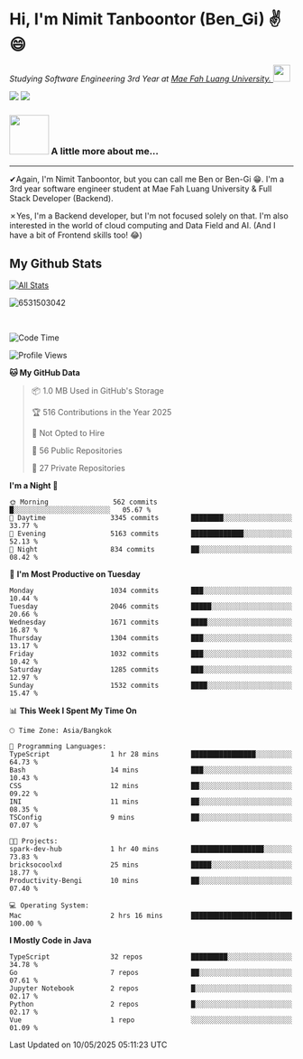 # Hi, I'm Nimit Tanboontor (Ben_Gi) ✌😄
<p><em>Studying Software Engineering 3rd Year at <a href="https://en.mfu.ac.th/home.html"> Mae Fah Luang University.
</a><img src="https://media.giphy.com/media/WUlplcMpOCEmTGBtBW/giphy.gif" width="30"> </em></p>


[![](https://img.shields.io/badge/linkedin-%230077B5.svg?style=for-the-badge&logo=linkedin)]([https://www.linkedin.com/in/thanaphoom-babparn/](https://www.linkedin.com/in/nimit-tanbooutor-798139246/))
[![](https://img.shields.io/badge/Medium-12100E?style=for-the-badge&logo=medium&logoColor=white)](https://medium.com/@nimittanbooutor)

### <img src="https://media.giphy.com/media/VgCDAzcKvsR6OM0uWg/giphy.gif" width="70"> A little more about me...  

<hr> <!-- Horizontal line -->

&#10004;Again, I'm Nimit Tanboontor, but you can call me Ben or Ben-Gi 😁. I'm a 3rd year software engineer student at Mae Fah Luang University & Full Stack Developer (Backend).

&#10007;Yes, I'm a Backend developer, but I'm not focused solely on that. I'm also interested in the world of cloud computing and Data Field and AI. (And I have a bit of Frontend skills too! 😂)


## My Github Stats

[![All Stats](https://github-readme-stats.vercel.app/api?username=6531503042&show_icons=true&theme=algolia)](https://github.com/6531503042)

<p><img align="center" src="https://github-readme-streak-stats.herokuapp.com/?user=6531503042&" alt="6531503042" /></p>

<br />


<!--START_SECTION:waka-->
![Code Time](http://img.shields.io/badge/Code%20Time-525%20hrs%2038%20mins-blue)

![Profile Views](http://img.shields.io/badge/Profile%20Views-0-blue)

**🐱 My GitHub Data** 

> 📦 1.0 MB Used in GitHub's Storage 
 > 
> 🏆 516 Contributions in the Year 2025
 > 
> 🚫 Not Opted to Hire
 > 
> 📜 56 Public Repositories 
 > 
> 🔑 27 Private Repositories 
 > 
**I'm a Night 🦉** 

```text
🌞 Morning                562 commits         █░░░░░░░░░░░░░░░░░░░░░░░░   05.67 % 
🌆 Daytime                3345 commits        ████████░░░░░░░░░░░░░░░░░   33.77 % 
🌃 Evening                5163 commits        █████████████░░░░░░░░░░░░   52.13 % 
🌙 Night                  834 commits         ██░░░░░░░░░░░░░░░░░░░░░░░   08.42 % 
```
📅 **I'm Most Productive on Tuesday** 

```text
Monday                   1034 commits        ███░░░░░░░░░░░░░░░░░░░░░░   10.44 % 
Tuesday                  2046 commits        █████░░░░░░░░░░░░░░░░░░░░   20.66 % 
Wednesday                1671 commits        ████░░░░░░░░░░░░░░░░░░░░░   16.87 % 
Thursday                 1304 commits        ███░░░░░░░░░░░░░░░░░░░░░░   13.17 % 
Friday                   1032 commits        ███░░░░░░░░░░░░░░░░░░░░░░   10.42 % 
Saturday                 1285 commits        ███░░░░░░░░░░░░░░░░░░░░░░   12.97 % 
Sunday                   1532 commits        ████░░░░░░░░░░░░░░░░░░░░░   15.47 % 
```


📊 **This Week I Spent My Time On** 

```text
🕑︎ Time Zone: Asia/Bangkok

💬 Programming Languages: 
TypeScript               1 hr 28 mins        ████████████████░░░░░░░░░   64.73 % 
Bash                     14 mins             ███░░░░░░░░░░░░░░░░░░░░░░   10.43 % 
CSS                      12 mins             ██░░░░░░░░░░░░░░░░░░░░░░░   09.22 % 
INI                      11 mins             ██░░░░░░░░░░░░░░░░░░░░░░░   08.35 % 
TSConfig                 9 mins              ██░░░░░░░░░░░░░░░░░░░░░░░   07.07 % 

🐱‍💻 Projects: 
spark-dev-hub            1 hr 40 mins        ██████████████████░░░░░░░   73.83 % 
bricksocoolxd            25 mins             █████░░░░░░░░░░░░░░░░░░░░   18.77 % 
Productivity-Bengi       10 mins             ██░░░░░░░░░░░░░░░░░░░░░░░   07.40 % 

💻 Operating System: 
Mac                      2 hrs 16 mins       █████████████████████████   100.00 % 
```

**I Mostly Code in Java** 

```text
TypeScript               32 repos            █████████░░░░░░░░░░░░░░░░   34.78 % 
Go                       7 repos             ██░░░░░░░░░░░░░░░░░░░░░░░   07.61 % 
Jupyter Notebook         2 repos             █░░░░░░░░░░░░░░░░░░░░░░░░   02.17 % 
Python                   2 repos             █░░░░░░░░░░░░░░░░░░░░░░░░   02.17 % 
Vue                      1 repo              ░░░░░░░░░░░░░░░░░░░░░░░░░   01.09 % 
```




 Last Updated on 10/05/2025 05:11:23 UTC
<!--END_SECTION:waka-->
